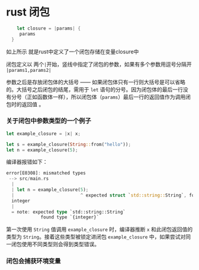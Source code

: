 # rust 闭包

```rust
	let closure = |params| {
     params
  }
```

如上所示 就是rust中定义了一个闭包存储在变量closure中

闭包定义以 两个`|`开始，竖线中指定了闭包的参数，如果有多个参数用逗号分隔开 `|params1,params2|`

参数之后是存放闭包体的大括号 —— 如果闭包体只有一行则大括号是可以省略的。大括号之后闭包的结尾，需用于 `let` 语句的分号。因为闭包体的最后一行没有分号（正如函数体一样），所以闭包体（`params`）最后一行的返回值作为调用闭包时的返回值 。

### 关于闭包中参数类型的一个例子

```rust
let example_closure = |x| x;

let s = example_closure(String::from("hello"));
let n = example_closure(5);
```

编译器报错如下：

```rust
error[E0308]: mismatched types
 --> src/main.rs
  |
  | let n = example_closure(5);
  |                         ^ expected struct `std::string::String`, found
  integer
  |
  = note: expected type `std::string::String`
             found type `{integer}`
```

第一次使用 `String` 值调用 `example_closure` 时，编译器推断 `x` 和此闭包返回值的类型为 `String`。接着这些类型被锁定进闭包 `example_closure` 中，如果尝试对同一闭包使用不同类型则会得到类型错误。

### 闭包会捕获环境变量

